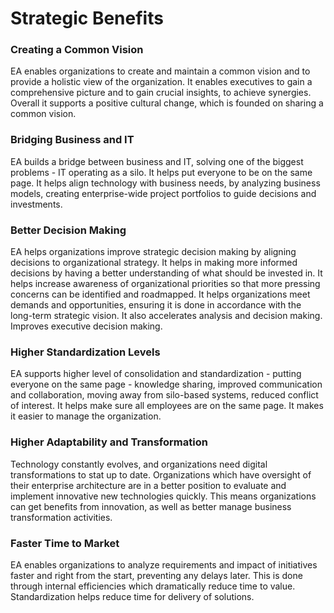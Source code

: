 # Strategic Benefits

### Creating a Common Vision

EA enables organizations to create and maintain a common vision and to provide a holistic view of the organization. It enables executives to gain a comprehensive picture and to gain crucial insights, to achieve synergies. Overall it supports a positive cultural change, which is founded on sharing a common vision.

### Bridging Business and IT

EA builds a bridge between business and IT, solving one of the biggest problems - IT operating as a silo. It helps put everyone to be on the same page. It helps align technology with business needs, by analyzing business models, creating enterprise-wide project portfolios to guide decisions and investments.

### Better Decision Making

EA helps organizations improve strategic decision making by aligning decisions to organizational strategy. It helps in making more informed decisions by having a better understanding of what should be invested in. It helps increase awareness of organizational priorities so that more pressing concerns can be identified and roadmapped. It helps organizations meet demands and opportunities, ensuring it is done in accordance with the long-term strategic vision. It also accelerates analysis and decision making. Improves executive decision making.

### Higher Standardization Levels

EA supports higher level of consolidation and standardization - putting everyone on the same page - knowledge sharing, improved communication and collaboration, moving away from silo-based systems, reduced conflict of interest. It helps make sure all employees are on the same page. It makes it easier to manage the organization.



### Higher Adaptability and Transformation

Technology constantly evolves, and organizations need digital transformations to stat up to date. Organizations which have oversight of their enterprise architecture are in a better position to evaluate and implement innovative new technologies quickly. This means organizations can get benefits from innovation, as well as better manage business transformation activities.

### Faster Time to Market

EA enables organizations to analyze requirements and impact of initiatives faster and right from the start, preventing any delays later. This is done through internal efficiencies which dramatically reduce time to value. Standardization helps reduce time for delivery of solutions.

